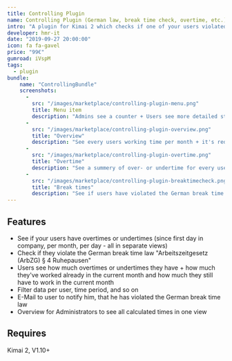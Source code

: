 ```yaml
---
title: Controlling Plugin
name: Controlling Plugin (German law, break time check, overtime, etc.)
intro: "A plugin for Kimai 2 which checks if one of your users violated the German break time law + nominal and actual work time comparison + overtime view"
developer: hmr-it
date: "2019-09-27 20:00:00"
icon: fa fa-gavel
price: "99€"
gumroad: iVspM
tags:
  - plugin
bundle:
    name: "ControllingBundle"
    screenshots:
      - 
        src: "/images/marketplace/controlling-plugin-menu.png"
        title: Menu item 
        description: "Admins see a counter + Users see more detailed statistics" 
      - 
        src: "/images/marketplace/controlling-plugin-overview.png"
        title: "Overview"
        description: "See every users working time per month + it's red for undertime and green for overtime"
      - 
        src: "/images/marketplace/controlling-plugin-overtime.png"
        title: "Overtime"
        description: "See a summery of over- or undertime for every user since first day in the company"
      - 
        src: "/images/marketplace/controlling-plugin-breaktimecheck.png"
        title: "Break times"
        description: "See if users have violated the German break time law"
---
```


## Features

- See if your users have overtimes or undertimes (since first day in company, per month, per day - all in separate views)
- Check if they violate the German break time law "Arbeitszeitgesetz (ArbZG) § 4 Ruhepausen"
- Users see how much overtimes or undertimes they have + how much they've worked already in the current month and how much they still have to work in the current month
- Filter data per user, time period, and so on
- E-Mail to user to notify him, that he has violated the German break time law
- Overview for Administrators to see all calculated times in one view

## Requires

Kimai 2, V1.10+
